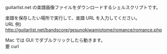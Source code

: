 guitarlist.net の楽譜画像ファイルをダウンロードするシェルスクリプトです。  

楽譜を保存したい場所で実行して、楽譜 URL を入力してください。  
URL 例) http://guitarlist.net/bandscore/gesunokiwamiotome/romance/romance.php

Mac では GUI でダブルクリックしたら動きます。  
要 curl